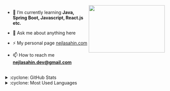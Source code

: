 <img src="https://media.giphy.com/media/xuXzcHMkuwvf2/giphy.gif" align="right" width="240" height="150">

- 🌱 I’m currently learning **Java, Spring Boot, Javascript, React.js etc.**

- 💬 Ask me about anything here

- ⚡ My personal page [nejlasahin.com](https://nejlasahin.com/)

- 📫 How to reach me **nejlasahin.dev@gmail.com**

<br />

<details>
<summary>:cyclone: GitHub Stats</summary>
<img src="https://github-readme-stats.vercel.app/api?username=nejlasahin&show_icons=true" >
</details>

<details>
<summary>:cyclone:  Most Used Languages</summary>
<img src="https://github-readme-stats.vercel.app/api/top-langs/?username=nejlasahin&layout=compact" >
</details>




